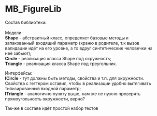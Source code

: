 # MB_FigureLib
Состав библиотеки:<br><br>
Модели:<br>
    <b>Shape</b> - абстрактный класс, определяет базовые методы и запакованный входящий параметр (храню в родителе, т.к вызов валидации идёт на его уровне, а то вдруг синтетические человечки на неё забьют);<br>
    <b>Circle</b> - реализация класса Shape под окружность;<br>
    <b>Triangle</b> - реализация класса Shape под треугольник.<br>

Интерфейсы:<br>
    <b>ICircle</b> - тут должны быть методы, свойства и т.п. для окружности. Свойства с геттером оставил, чтобы в реализации удобно вытягивать типизированный входной параметр;<br>
    <b>ITriangle</b> - аналогично пункту выше, нам же не нужно проверять прямоугольность окружности, верно?<br>

Так-же в составе идёт простой набор тестов
